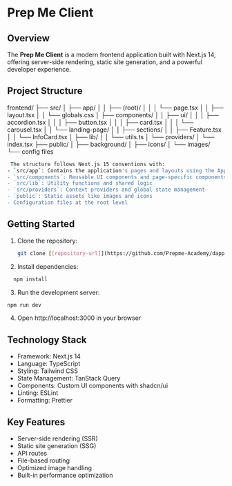 # Prep Me Client

## Overview

The **Prep Me Client** is a modern frontend application built with Next.js 14, offering server-side rendering, static site generation, and a powerful developer experience.

## Project Structure

frontend/
├── src/
│ ├── app/
│ │ ├── (root)/
│ │ │ └── page.tsx
│ │ ├── layout.tsx
│ │ └── globals.css
│ ├── components/
│ │ ├── ui/
│ │ │ ├── accordion.tsx
│ │ │ ├── button.tsx
│ │ │ ├── card.tsx
│ │ │ └── carousel.tsx
│ │ └── landing-page/
│ │ ├── sections/
│ │ ├── Feature.tsx
│ │ └── InfoCard.tsx
│ ├── lib/
│ │ └── utils.ts
│ └── providers/
│ └── index.tsx
├── public/
│ ├── background/
│ ├── icons/
│ └── images/
└── config files

```bash
 The structure follows Next.js 15 conventions with:
- `src/app`: Contains the application's pages and layouts using the App Router
- `src/components`: Reusable UI components and page-specific components
- `src/lib`: Utility functions and shared logic
- `src/providers`: Context providers and global state management
- `public`: Static assets like images and icons
- Configuration files at the root level
```

## Getting Started

1. Clone the repository:

   ```bash
   git clone [[repository-url]](https://github.com/Prepme-Academy/dapp.git)
   ```

2. Install dependencies:

```bash
  npm install
```

3. Run the development server:

```bash
npm run dev
```

4. Open http://localhost:3000 in your browser

## Technology Stack

- Framework: Next.js 14
- Language: TypeScript
- Styling: Tailwind CSS
- State Management: TanStack Query
- Components: Custom UI components with shadcn/ui
- Linting: ESLint
- Formatting: Prettier

## Key Features

- Server-side rendering (SSR)
- Static site generation (SSG)
- API routes
- File-based routing
- Optimized image handling
- Built-in performance optimization
